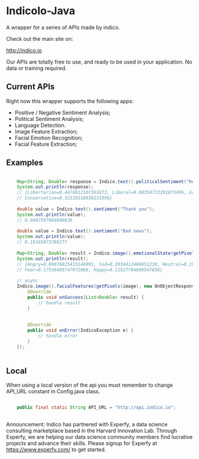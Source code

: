 IndicoIo-Java
===============

A wrapper for a series of APIs made by indico.

Check out the main site on:

http://indico.io

Our APIs are totally free to use, and ready to be used in your application. No data or training required.

Current APIs
------------

Right now this wrapper supports the following apps:

- Positive / Negative Sentiment Analysis;
- Political Sentiment Analysis;
- Language Detection.
- Image Feature Extraction;
- Facial Emotion Recognition;
- Facial Feature Extraction;

Examples
--------
``` java

    Map<String, Double> response = Indico.text().politicalSentiment("Religion is the opium for people");
    System.out.println(response);
    // {Libertarian=0.4474012107361873, Liberal=0.08358713291873496, Green=0.14591047596276718, 
    // Conservative=0.32310118038231056}
    
    double value = Indico.text().sentiment("Thank you");
    System.out.println(value);
    // 0.9407597464840836
    
    double value = Indico.text().sentiment("Bad news");
    System.out.println(value);
    // 0.19165873789277
    
    Map<String, Double> result = Indico.image().emotionalState(getPixels(image));
    System.out.println(result);
    // {Angry=0.09078825415146091, Sad=0.3934412480651238, Neutral=0.19024607709767583, Surprise=0.03485237630053983, 
    // Fear=0.17539499747972068, Happy=0.11527704690547856}
    
    // async
    Indico.image().facialFeatures(getPixels(image), new OnObjectResponseListener<List<Double>>() {
        @Override
        public void onSuccess(List<Double> result) {
            // handle result
        }
        
        
        @Override
        public void onError(IndicoException e) {
            // handle error
        }
    });
    
```

Local
--------
When using a local version of the api you must remember to change API_URL constant in Config.java class. 

``` java

    public final static String API_URL = "http://api.indico.io";
    
```

Announcement: Indico has partnered with Experfy, a data science consulting marketplace based in the Harvard 
Innovation Lab.  Through Experfy, we are helping our data science community members find lucrative projects and advance 
their skills. Please signup for Experfy at https://www.experfy.com/ to get started.